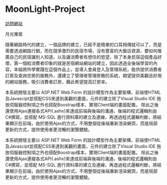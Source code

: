 
# MoonLight-Project

[訪問網站](https://moomlight.azurewebsites.net/homepage)

月光專案

隨著網路時代的建立，一個品牌的建立，已經不是簡單的口耳相傳就可以了，而是需要透過網路行銷，而在競爭激烈的民宿市場，沒有豐富的大飯店資源，要如何推廣自己的民宿讓別人知道，以及讓消費者有想住的慾望，除了本身民宿這個產品好壞，第一個給消費者印象的就是民宿網站網站的建立，因此透過全後端學習的內容，本組將所學實踐在這個作品上，並導入會員登入及管理系統，能供提供消費者訂房及查詢空房的服務外，還建立了管理者管理房務的系統，期望提供美觀且好用的網站服務，吸引消費者訂房，藉此希望提高訂房率。


本系統開發主要以 ASP.NET Web Form 的設計模型作為主要架構，前端使HTML及Javascipt並搭配CSS來達到美觀的畫面，元件的建立除了Visual Studio IDE 拖放伺服器控制項之外也搭配Boostrap樣本，實現Client端的畫面配置。
除此之後還使用Ajax連接各式API(.ashx)來達成前端與後端的溝通，後端的程式邏輯則由C#撰寫，並搭配 MS-SQL 進行資料庫的建立及連線，再透過程式邏輯判斷，將結果顯示在前端，由於使用Ajax的方式，不用整個從後端重新渲染網頁，而是局部更新的方式，提供使用者更流暢的瀏覽體驗。

本系統開發主要以 ASP.NET Web Form 的設計模型作為主要架構，前端使HTML及Javascipt並搭配CSS來達到美觀的畫面，元件的建立除了Visual Studio IDE 拖放伺服器控制項之外也搭配Boostrap樣本，實現Client端的畫面配置。 除此之後還使用Ajax連接各式API(.ashx)來達成前端與後端的溝通，後端的程式邏輯則由C#撰寫，並搭配 MS-SQL 進行資料庫的建立及連線，再透過程式邏輯判斷，將結果顯示在前端，由於使用Ajax的方式，不用整個從後端重新渲染網頁，而是局部更新的方式，提供使用者更流暢的瀏覽體驗。

